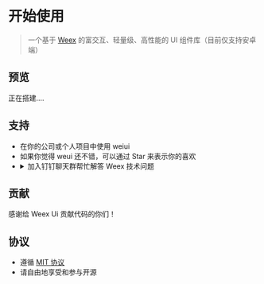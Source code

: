# 开始使用

> 一个基于 [Weex](https://github.com/apache/incubator-weex) 的富交互、轻量级、高性能的 UI 组件库（目前仅支持安卓端）

## 预览

正在搭建....

## 支持

* 在你的公司或个人项目中使用 weiui
* 如果你觉得 weui 还不错，可以通过 Star 来表示你的喜欢
* <details>
  <summary>加入钉钉聊天群帮忙解答 Weex 技术问题</summary>
  <img alt="Join the chat at dingtalk" src="https://img.alicdn.com/tfs/TB1DSvMg2DH8KJjy1XcXXcpdXXa-750-850.jpg" width="240"/>
</details>

## 贡献

感谢给 Weex Ui 贡献代码的你们！

## 协议

* 遵循 [MIT 协议](http://opensource.org/licenses/MIT)
* 请自由地享受和参与开源

